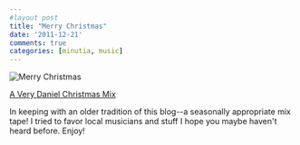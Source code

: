 ```yaml
---
#layout post
title: "Merry Christmas"
date: '2011-12-21'
comments: true
categories: [minutia, music]
---
```


![Merry Christmas](http://farm8.staticflickr.com/7007/6546221639_992c97bd06_z.jpg)

[A Very Daniel Christmas Mix](http://www.danielsjourney.com/blog/files/2011/A%20Very%20Daniel%20Christmas%20Mix.zip)

In keeping with an older tradition of this blog--a seasonally appropriate mix tape! I tried to favor local musicians and stuff I hope you maybe haven't heard before. Enjoy!
